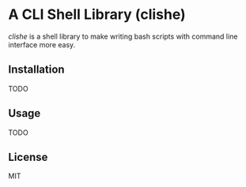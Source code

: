 # A CLI Shell Library (clishe)

*clishe* is a shell library to make writing bash scripts with command line
interface more easy.

## Installation

TODO

## Usage

TODO

## License

MIT
